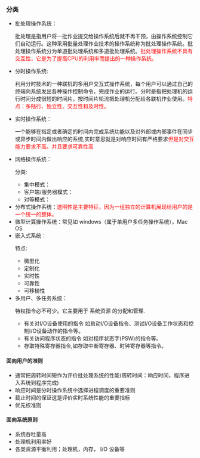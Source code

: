 ### 分类

- 批处理操作系统：<p>批处理是指用户将一批作业提交给操作系统后就不再干预，由操作系统控制它们自动运行。这种采用批量处理作业技术的操作系统称为批处理操作系统。批处理操作系统分为单道批处理系统和多道批处理系统。<font color='red'>批处理操作系统不具有交互性，它是为了提高CPU的利用率而提出的一种操作系统。</font></p>
- 分时操作系统:<p>利用分时技术的一种联机的多用户交互式操作系统，每个用户可以通过自己的终端向系统发出各种操作控制命令，完成作业的运行。分时是指把处理机的运行时间分成很短的时间片，按时间片轮流把处理机分配给各联机作业使用。<font color='red'>特点：多陆行、独立性、交互性和及时性。</font></p>
- 实时操作系统：<p>一个能够在指定或者确定的时间内完成系统功能以及对外部或内部事件在同步或异步时间内做出响应的系统,实时意思就是对响应时间有严格要求<font color='red'>但是对交互能力要求不高。并且要求可靠性高</font></p>
- 网络操作系统：<p>分类:</p>
  - 集中模式：
  - 客户端/服务器模式：
  - 对等模式：
- 分布式操作系统：<font color='red'>透明性是主要特征，因为一组独立的计算机展现给用户的是一个统一的整体。</font>
- 微型计算操作系统：常见如 windows（属于单用户多任务操作系统），Mac OS
- 嵌入式系统：<p>特点:</p>
  - 微型化
  - 定制化
  - 实时性
  - 可靠性
  - 可移植性
- 多用户、多任务系统：<p>特权指令必不可少。它主要用于 系统资源 的分配和管理.</p>
  - 有关对I/O设备使用的指令 如启动I/O设备指令、测试I/O设备工作状态和控制I/O设备动作的指令等。
  - 有关访问程序状态的指令 如对程序状态字(PSW)的指令等。
  - 存取特殊寄存器指令,如存取中断寄存器、时钟寄存器等指令。

#### 面向用户的准则

- 通常把周转时间短作为评价批处理系统的性能(周转时间：响应时间，程序进入系统到程序完成)
- 响应时间是分时操作系统中选择进程调度的重要准则
- 截止时间的保证这是评价实时系统性能的重要指标
- 优先权准则

#### 面向系统原则

- 系统吞吐量高
- 处理机利用率好
- 各类资源平衡利用；处理机，内存， I/O 设备等
